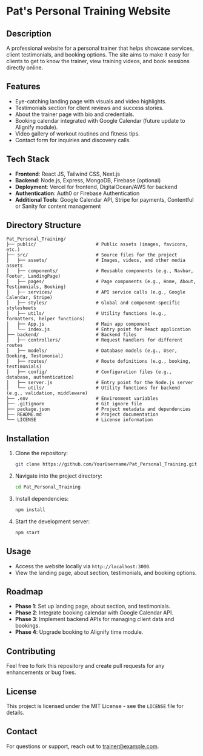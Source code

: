 # Pat's Personal Training Website

## Description
A professional website for a personal trainer that helps showcase services, client testimonials, and booking options. The site aims to make it easy for clients to get to know the trainer, view training videos, and book sessions directly online.

## Features
- Eye-catching landing page with visuals and video highlights.
- Testimonials section for client reviews and success stories.
- About the trainer page with bio and credentials.
- Booking calendar integrated with Google Calendar (future update to Alignify module).
- Video gallery of workout routines and fitness tips.
- Contact form for inquiries and discovery calls.

## Tech Stack
- **Frontend**: React JS, Tailwind CSS, Next.js
- **Backend**: Node.js, Express, MongoDB, Firebase (optional)
- **Deployment**: Vercel for frontend, DigitalOcean/AWS for backend
- **Authentication**: Auth0 or Firebase Authentication
- **Additional Tools**: Google Calendar API, Stripe for payments, Contentful or Sanity for content management

## Directory Structure
```
Pat_Personal_Training/
├── public/                      # Public assets (images, favicons, etc.)
├── src/                         # Source files for the project
│   ├── assets/                  # Images, videos, and other media assets
│   ├── components/              # Reusable components (e.g., Navbar, Footer, LandingPage)
│   ├── pages/                   # Page components (e.g., Home, About, Testimonials, Booking)
│   ├── services/                # API service calls (e.g., Google Calendar, Stripe)
│   ├── styles/                  # Global and component-specific stylesheets
│   ├── utils/                   # Utility functions (e.g., formatters, helper functions)
│   ├── App.js                   # Main app component
│   └── index.js                 # Entry point for React application
├── backend/                     # Backend files
│   ├── controllers/             # Request handlers for different routes
│   ├── models/                  # Database models (e.g., User, Booking, Testimonial)
│   ├── routes/                  # Route definitions (e.g., booking, testimonials)
│   ├── config/                  # Configuration files (e.g., database, authentication)
│   ├── server.js                # Entry point for the Node.js server
│   └── utils/                   # Utility functions for backend (e.g., validation, middleware)
├── .env                         # Environment variables
├── .gitignore                   # Git ignore file
├── package.json                 # Project metadata and dependencies
├── README.md                    # Project documentation
└── LICENSE                      # License information
```

## Installation
1. Clone the repository:
   ```bash
   git clone https://github.com/YourUsername/Pat_Personal_Training.git
   ```
2. Navigate into the project directory:
   ```bash
   cd Pat_Personal_Training
   ```
3. Install dependencies:
   ```bash
   npm install
   ```
4. Start the development server:
   ```bash
   npm start
   ```

## Usage
- Access the website locally via `http://localhost:3000`.
- View the landing page, about section, testimonials, and booking options.

## Roadmap
- **Phase 1**: Set up landing page, about section, and testimonials.
- **Phase 2**: Integrate booking calendar with Google Calendar API.
- **Phase 3**: Implement backend APIs for managing client data and bookings.
- **Phase 4**: Upgrade booking to Alignify time module.

## Contributing
Feel free to fork this repository and create pull requests for any enhancements or bug fixes.

## License
This project is licensed under the MIT License - see the `LICENSE` file for details.

## Contact
For questions or support, reach out to [trainer@example.com](mailto:trainer@example.com).